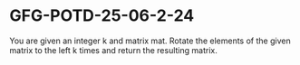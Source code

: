 # GFG-POTD-25-06-2-24
You are given an integer k and matrix mat. Rotate the elements of the given matrix to the left k times and return the resulting matrix.


